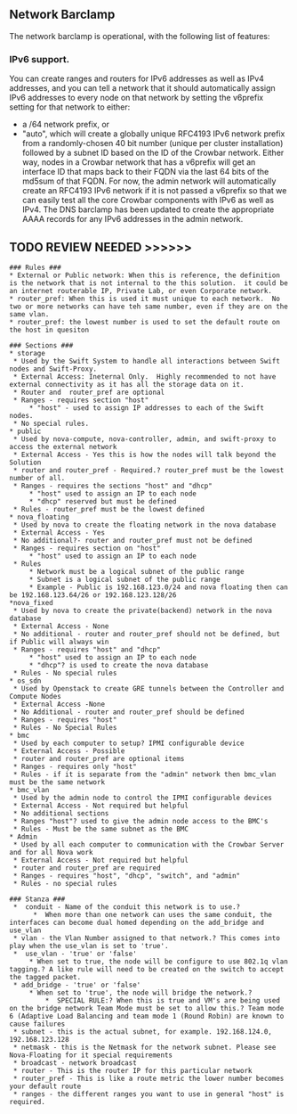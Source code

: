 ## Network Barclamp ##

The network barclamp is operational, with the following list of
features:

### IPv6 support.  

You can create ranges and routers for IPv6 addresses
  as well as IPv4 addresses, and you can tell a network that it should
  automatically assign IPv6 addresses to every node on that network by
  setting the v6prefix setting for that network to either:
  * a /64 network prefix, or
  * "auto", which will create a globally unique RFC4193 IPv6 network
    prefix from a randomly-chosen 40 bit number (unique per cluster
    installation) followed by a subnet ID based on the ID of the
    Crowbar network.
  Either way, nodes in a Crowbar network that has a v6prefix will get
  an interface ID that maps back to their FQDN via the last 64 bits of
  the md5sum of that FQDN. For now, the admin network will
  automatically create an RFC4193 IPv6 network if it is not passed a
  v6prefix so that we can easily test all the core Crowbar components
  with IPv6 as well as IPv4.  The DNS barclamp has been updated to
  create the appropriate AAAA records for any IPv6 addresses in the
  admin network.

## TODO REVIEW NEEDED >>>>>> 

    ### Rules ###
    * External or Public network: When this is reference, the definition is the network that is not internal to the this solution.  it could be an internet routerable IP, Private Lab, or even Corporate network.
    * router_pref: When this is used it must unique to each network.  No two or more networks can have teh same number, even if they are on the same vlan.
    * router_pref: the lowest number is used to set the default route on the host in quesiton

    ### Sections ###
    * storage
     * Used by the Swift System to handle all interactions between Swift nodes and Swift-Proxy.
     * External Access: Ineternal Only.  Highly recommended to not have external connectivity as it has all the storage data on it.
     * Router and  router_pref are optional
     * Ranges - requires section "host"
         * "host" - used to assign IP addresses to each of the Swift nodes.
     * No special rules.
    * public
     * Used by nova-compute, nova-controller, admin, and swift-proxy to access the external network
     * External Access - Yes this is how the nodes will talk beyond the Solution
     * router and router_pref - Required.? router_pref must be the lowest number of all.
     * Ranges - requires the sections "host" and "dhcp"
         * "host" used to assign an IP to each node
         * "dhcp" reserved but must be defined
     * Rules - router_pref must be the lowest defined
    * nova_floating
     * Used by nova to create the floating network in the nova database
     * External Access - Yes
     * No additional?- router and router_pref must not be defined
     * Ranges - requires section on "host"
         * "host" used to assign an IP to each node
     * Rules 
         * Network must be a logical subnet of the public range
         * Subnet is a logical subnet of the public range
         * Example - Public is 192.168.123.0/24 and nova floating then can be 192.168.123.64/26 or 192.168.123.128/26
    *nova_fixed
     * Used by nova to create the private(backend) network in the nova database
     * External Access - None
     * No additional - router and router_pref should not be defined, but if Public will always win
     * Ranges - requires "host" and "dhcp"
         * "host" used to assign an IP to each node
         * "dhcp"? is used to create the nova database
     * Rules - No special rules
    * os_sdn
     * Used by Openstack to create GRE tunnels between the Controller and Compute Nodes
     * External Access -None
     * No Additional - router and router_pref should be defined
     * Ranges - requires "host" 
     * Rules - No Special Rules
    * bmc
     * Used by each computer to setup? IPMI configurable device
     * External Access - Possible
     * router and router_pref are optional items 
     * Ranges - requires only "host"
     * Rules - if it is separate from the "admin" network then bmc_vlan must be the same network
    * bmc_vlan
     * Used by the admin node to control the IPMI configurable devices
     * External Access - Not required but helpful
     * No additional sections
     * Ranges "host"? used to give the admin node access to the BMC's
     * Rules - Must be the same subnet as the BMC
    * Admin
     * Used by all each computer to communication with the Crowbar Server and for all Nova work
     * External Access - Not required but helpful
     * router and router_pref are required
     * Ranges - requires "host", "dhcp", "switch", and "admin"
     * Rules - no special rules

    ### Stanza ###
     *  conduit - Name of the conduit this network is to use.? 
          *  When more than one network can uses the same conduit, the interfaces can become dual homed depending on the add_bridge and use_vlan
     * vlan - the Vlan Number assigned to that network.? This comes into play when the use_vlan is set to 'true'.
     *  use_vlan - 'true' or 'false'
         * When set to true, the node will be configure to use 802.1q vlan tagging.? A like rule will need to be created on the switch to accept the tagged packet.
     * add_bridge - 'true' or 'false'
         * When set to 'true', the node will bridge the network.? 
             *  SPECIAL RULE:? When this is true and VM's are being used on the bridge network Team Mode must be set to allow this.? Team mode 6 (Adaptive Load Balancing and team mode 1 (Round Robin) are known to cause failures
     * subnet - this is the actual subnet, for example. 192.168.124.0, 192.168.123.128
     * netmask - this is the Netmask for the network subnet. Please see Nova-Floating for it special requirements
     * broadcast - network broadcast
     * router - This is the router IP for this particular network
     * router_pref - This is like a route metric the lower number becomes your default route
     * ranges - the different ranges you want to use in general "host" is required.

